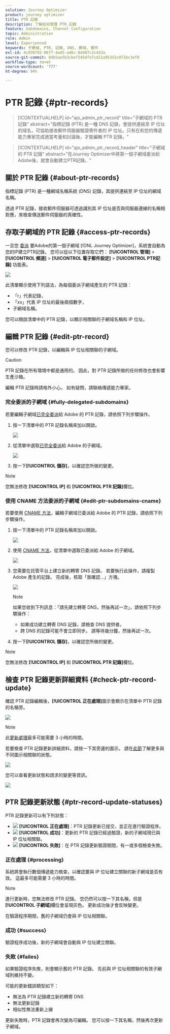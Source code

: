 ```yaml
---
solution: Journey Optimizer
product: journey optimizer
title: PTR 記錄
description: 了解如何管理 PTR 記錄
feature: Subdomains, Channel Configuration
topic: Administration
role: Admin
level: Experienced
keywords: 子網域, PTR, 記錄, DNS, 網域, 郵件
exl-id: 4c930792-0677-4ad5-a46c-8d40fc3c4d3a
source-git-commit: 8db5ae5b3cbef245dfe7cd11a95355c072bc3ef8
workflow-type: tm+mt
source-wordcount: '777'
ht-degree: 94%

---
```


# PTR 記錄 {#ptr-records}

>[!CONTEXTUALHELP]
>id="ajo_admin_ptr_record"
>title="子網域的 PTR 記錄"
>abstract="指標記錄 (PTR) 是一種 DNS 記錄，會提供連結至 IP 位址的域名，可協助接收郵件伺服器驗證寄件者的 IP 位址。只有在和您的傳遞能力專家完成適當考量和討論後，才能編輯 PTR 記錄。"

>[!CONTEXTUALHELP]
>id="ajo_admin_ptr_record_header"
>title="子網域的 PTR 記錄"
>abstract="在Journey Optimizer中將第一個子網域委派給Adobe後，就會自動建立PTR記錄。"

## 關於 PTR 記錄 {#about-ptr-records}

指標記錄 (PTR) 是一種網域名稱系統 (DNS) 記錄，其提供連結至 IP 位址的網域名稱。

透過 PTR 記錄，接收郵件伺服器可透過識別其 IP 位址是否與伺服器連線的名稱相對應，來檢查傳送郵件伺服器的真確性。

## 存取子網域的 PTR 記錄 {#access-ptr-records}

一旦您 [委派](delegate-subdomain.md) 要Adobe的第一個子網域 [!DNL Journey Optimizer]，系統會自動為您的IP建立PTR記錄。 您可以從以下位置存取它們： **[!UICONTROL 管理]** > **[!UICONTROL 頻道]** > **[!UICONTROL 電子郵件設定]** > **[!UICONTROL PTR記錄]** 功能表。

![](assets/ptr-records.png)

此清單顯示使用下列語法，為每個委派子網域產生的 PTR 記錄：

* 「r」代表記錄，
* 「xx」代表 IP 位址的最後兩個數字，
* 子網域名稱。

您可以開啟清單中的 PTR 記錄，以顯示相關聯的子網域名稱和 IP 位址。

## 編輯 PTR 記錄 {#edit-ptr-record}

您可以修改 PTR 記錄，以編輯與 IP 位址相關聯的子網域。

>[!CAUTION]
>
>PTR 記錄在所有環境中都是通用的。 因此，對 PTR 記錄所做的任何修改也會影響生產沙箱。
>
>編輯 PTR 記錄時請格外小心。 如有疑問，請聯絡傳遞能力專家。

### 完全委派的子網域 {#fully-delegated-subdomains}

若要編輯子網域[已完全委派](delegate-subdomain.md#full-subdomain-delegation)給 Adobe 的 PTR 記錄，請依照下列步驟操作。

1. 按一下清單中的 PTR 記錄名稱來加以開啟。

   ![](assets/ptr-record-select.png)

1. 從清單中選取[已完全委派](delegate-subdomain.md#full-subdomain-delegation)給 Adobe 的子網域。

   ![](assets/ptr-record-subdomain.png)

1. 按一下&#x200B;**[!UICONTROL 儲存]**，以確認您所做的變更。

>[!NOTE]
>
>您無法修改 **[!UICONTROL IP]** 和 **[!UICONTROL PTR 記錄]**&#x200B;欄位。

### 使用 CNAME 方法委派的子網域 {#edit-ptr-subdomains-cname}

若要使用 [CNAME 方法](delegate-subdomain.md#cname-subdomain-delegation)，編輯子網域已委派給 Adobe 的 PTR 記錄，請依照下列步驟操作。

1. 按一下清單中的 PTR 記錄名稱來加以開啟。

   ![](assets/ptr-record-select-cname.png)

1. 使用 [CNAME 方法](delegate-subdomain.md#cname-subdomain-delegation)，從清單中選取已委派給 Adobe 的子網域。

   ![](assets/ptr-record-subdomain-cname.png)

1. 您需要在託管平台上建立新的轉寄 DNS 記錄。 若要執行此操作，請複製 Adobe 產生的記錄。 完成後，核取「我確認...」方塊。

   ![](assets/ptr-record-subdomain-confirm.png)

   >[!NOTE]
   >
   >如果您收到下列訊息：「請先建立轉寄 DNS，然後再試一次」，請依照下列步驟操作：
   >   * 如果成功建立轉寄 DNS 記錄，請檢查 DNS 提供者。
   >   * 跨 DNS 的記錄可能不會立即同步。 請等待幾分鐘，然後再試一次。

1. 按一下&#x200B;**[!UICONTROL 儲存]**，以確認您所做的變更。

>[!NOTE]
>
>您無法修改 **[!UICONTROL IP]** 和 **[!UICONTROL PTR 記錄]**&#x200B;欄位。

## 檢查 PTR 記錄更新詳細資料 {#check-ptr-record-update}

確認 PTR 記錄編輯後，**[!UICONTROL 正在處理]**&#x200B;圖示會顯示在清單中 PTR 記錄的名稱旁。

![](assets/ptr-record-updating.png)

>[!NOTE]
>
>此[更新處理](#processing)最多可能需要 3 小時的時間。

若要檢查 PTR 記錄更新詳細資料，請按一下其旁邊的圖示。 請在[此節](#ptr-record-update-statuses)了解更多與不同圖示相關聯的狀態。

![](assets/ptr-record-recent-update.png)

您可以查看更新狀態和請求的變更等資訊。

![](assets/ptr-record-updates.png)

## PTR 記錄更新狀態 {#ptr-record-update-statuses}

PTR 記錄更新可以有下列狀態：

* ![](assets/do-not-localize/ptr-record-processing.png) **[!UICONTROL 正在處理]**：PTR 記錄更新已提交，並正在進行驗證程序。
* ![](assets/do-not-localize/ptr-record-success.png) **[!UICONTROL 成功]**：更新的 PTR 記錄已經過驗證，新的子網域現已與 IP 位址相關聯。
* ![](assets/do-not-localize/ptr-record-failed.png) **[!UICONTROL 失敗]**：在 PTR 記錄更新驗證期間，有一或多個檢查失敗。

### 正在處理 {#processing}

系統將會執行數個傳遞能力檢查，以確認要與 IP 位址建立關聯的新子網域是否有效。 這最多可能需要 3 小時的時間。

>[!NOTE]
>
>進行更新時，您無法修改 PTR 記錄。 您仍然可以按一下其名稱，但是&#x200B;**[!UICONTROL 子網域]**&#x200B;欄位會呈現灰色。 更新成功後才會反映變更。

在驗證程序期間，舊的子網域仍會與 IP 位址相關聯。

### 成功 {#success}

驗證程序成功後，新的子網域會自動與 IP 位址建立關聯。

### 失敗 {#failes}

如果驗證程序失敗，則會顯示舊的 PTR 記錄。 先前與 IP 位址相關聯的有效子網域則維持不變。

可能的更新錯誤類型如下：
* 無法為 PTR 記錄建立新的轉寄 DNS
* 無法更新記錄
* 相似性無法重新上線

更新失敗時，PTR 記錄會再次變為可編輯。 您可以按一下其名稱，然後再次更新子網域。
